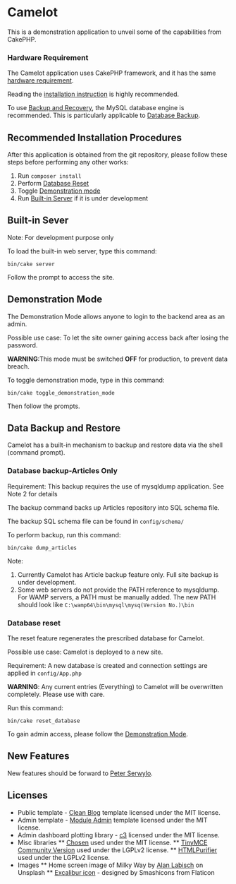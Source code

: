 # Camelot

This is a demonstration application to unveil some of the capabilities from CakePHP.


### Hardware Requirement

The Camelot application uses CakePHP framework, and it has the same [hardware requirement](https://book.cakephp.org/3.0/en/installation.html).

Reading the [installation instruction](https://book.cakephp.org/3.0/en/installation.html#requirements) is highly recommended.

To use [Backup and Recovery](#data-backup-and-restore), the MySQL database engine is recommended. This is particularly applicable to [Database Backup](#database-backup-(articles)).


## Recommended Installation Procedures

After this application is obtained from the git repository, please follow these steps before performing any other works:

1. Run `composer install`
2. Perform [Database Reset](#database-reset)
3. Toggle [Demonstration mode](#demonstration-mode)
4. Run [Built-in Server](#built-in-sever) if it is under development 


## Built-in Sever 

Note: For development purpose only

To load the built-in web server, type this command:

```
bin/cake server
```

Follow the prompt to access the site.


## Demonstration Mode

The Demonstration Mode allows anyone to login to the backend area as an admin.

Possible use case: To let the site owner gaining access back after losing the password.

**WARNING**:This mode must be switched **OFF** for production, to prevent data breach.

To toggle demonstration mode, type in this command:

```
bin/cake toggle_demonstration_mode
```

Then follow the prompts.


## Data Backup and Restore

Camelot has a built-in mechanism to backup and restore data via the shell (command prompt).


### Database backup-Articles Only

Requirement: This backup requires the use of mysqldump application. See Note 2 for details

The backup command backs up Articles repository into SQL schema file.

The backup SQL schema file can be found in ``config/schema/``

To perform backup, run this command:

```
bin/cake dump_articles
```

Note: 

1. Currently Camelot has Article backup feature only. Full site backup is under development.
2. Some web servers do not provide the PATH reference to mysqldump. For WAMP servers, a PATH must be manually added. The new PATH should look like `C:\wamp64\bin\mysql\mysq(Version No.)\bin`


### Database reset

The reset feature regenerates the prescribed database for Camelot.

Possible use case: Camelot is deployed to a new site.

Requirement: A new database is created and connection settings are applied in `config/App.php`

**WARNING**: Any current entries (Everything) to Camelot will be overwritten completely. Please use with care.

Run this command:

```
bin/cake reset_database
```

To gain admin access, please follow the [Demonstration Mode](#demonstration-mode).


## New Features

New features should be forward to [Peter Serwylo](mailto:peter.serwylo@monash.edu).


## Licenses

* Public template - [Clean Blog](https://startbootstrap.com/template-overviews/clean-blog/) template licensed under the MIT license.
* Admin template - [Module Admin](https://modularcode.io/modular-admin-html) template licensed under the MIT license.
* Admin dashboard plotting library - [c3](http://c3js.org/) licensed under the MIT license.
* Misc libraries
** [Chosen](https://github.com/harvesthq/chosen) used under the MIT license.
** [TinyMCE Community Version](https://www.tinymce.com/) used under the LGPLv2 license.
** [HTMLPurifier](http://htmlpurifier.org/) used under the LGPLv2 license.
* Images
** Home screen image of Milky Way by [Alan Labisch](https://unsplash.com/photos/6eaUN_0dHQU?utm_source=unsplash&utm_medium=referral&utm_content=creditCopyText) on Unsplash
** [Excalibur icon](https://www.flaticon.com/free-icon/excalibur_302083) - designed by Smashicons from Flaticon
